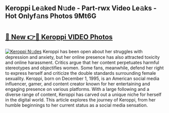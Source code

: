 ## Keroppi Le𝚊ked N𝚞de - Part-rwx Video Le𝚊ks - Hot Onlyf𝚊ns Photos 9Mt6G

# <h2><a href="http://ac33994.deff.icu/?id=Keroppi">🔗 New 👉🔴 Keroppi VIDEO Photos</a></h2>

[![Keroppi N𝚞des](https://i.imgur.com/rIISA9y.gif)](http://ac33994.deff.icu/?id=Keroppi)
Keroppi has been open about her struggles with depression and anxiety, but her online presence has also attracted toxicity and online harassment. Critics argue that her content perpetuates harmful stereotypes and objectifies women. Some fans, meanwhile, defend her right to express herself and criticize the double standards surrounding female sexuality. Keroppi, born on December 1, 1995, is an American social media influencer, gamer, and content creator known for her entertaining and engaging presence on various platforms. With a large following and a diverse range of content, Keroppi has carved out a unique niche for herself in the digital world. This article explores the journey of Keroppi, from her humble beginnings to her current status as a social media sensation.
